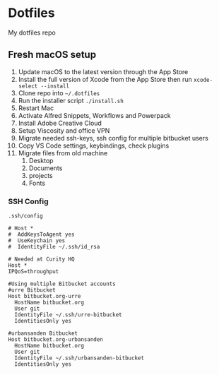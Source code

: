 # Dotfiles

My dotfiles repo

## Fresh macOS setup

1. Update macOS to the latest version through the App Store
2. Install the full version of Xcode from the App Store then run `xcode-select --install`
3. Clone repo into `~/.dotfiles`
4. Run the installer script `./install.sh`
5. Restart Mac
6. Activate Alfred Snippets, Workflows and Powerpack
7. Install Adobe Creative Cloud
8. Setup Viscosity and office VPN
9. Migrate needed ssh-keys, ssh config for multiple bitbucket users
10. Copy VS Code settings, keybindings, check plugins
11. Migrate files from old machine
    1. Desktop
    2. Documents
    3. projects
    4. Fonts


### SSH Config

`.ssh/config`

```
# Host *
#  AddKeysToAgent yes
#  UseKeychain yes
#  IdentityFile ~/.ssh/id_rsa

# Needed at Curity HQ
Host *
IPQoS=throughput

#Using multiple Bitbucket accounts
#urre Bitbucket
Host bitbucket.org-urre
  HostName bitbucket.org
  User git
  IdentityFile ~/.ssh/urre-bitbucket
  IdentitiesOnly yes

#urbansanden Bitbucket
Host bitbucket.org-urbansanden
  HostName bitbucket.org
  User git
  IdentityFile ~/.ssh/urbansanden-bitbucket
  IdentitiesOnly yes
```
